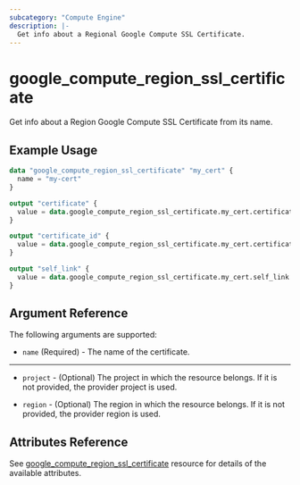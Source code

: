```yaml
---
subcategory: "Compute Engine"
description: |-
  Get info about a Regional Google Compute SSL Certificate.
---
```


# google\_compute\_region\_ssl\_certificate

Get info about a Region Google Compute SSL Certificate from its name.

## Example Usage

```tf
data "google_compute_region_ssl_certificate" "my_cert" {
  name = "my-cert"
}

output "certificate" {
  value = data.google_compute_region_ssl_certificate.my_cert.certificate
}

output "certificate_id" {
  value = data.google_compute_region_ssl_certificate.my_cert.certificate_id
}

output "self_link" {
  value = data.google_compute_region_ssl_certificate.my_cert.self_link
}
```

## Argument Reference

The following arguments are supported:

* `name` (Required) - The name of the certificate.

- - -

* `project` - (Optional) The project in which the resource belongs. If it
    is not provided, the provider project is used.

* `region` - (Optional) The region in which the resource belongs. If it
    is not provided, the provider region is used.

## Attributes Reference

See [google_compute_region_ssl_certificate](https://registry.terraform.io/providers/hashicorp/google/latest/docs/resources/compute_region_ssl_certificate) resource for details of the available attributes.
